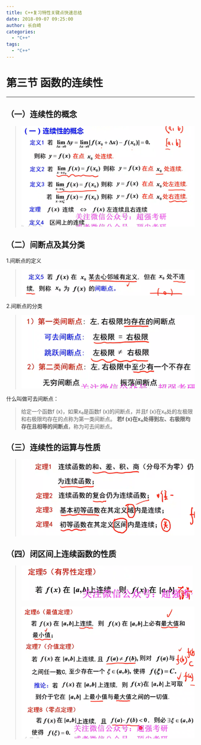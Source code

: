 ```yaml
---
title: C++复习特性关键点快速总结
date: 2018-09-07 09:25:00
author: 长白崎
categories:
  - "C++"
tags:
  - "C++"
---
```




# 第三节 函数的连续性

---

## （一）连续性的概念

> ![](images/Snipaste_2023-12-16_22-49-05.png)

## （二）间断点及其分类

1.间断点的定义

> ![](images/Snipaste_2023-12-16_23-22-23.png)

2.间断点的分类

> ![](images/Snipaste_2023-12-16_23-23-28.png)

什么叫做可去间断点：

> 给定一个函数f (x)，如果x₀是函数f (x)的间断点，并且f (x)在x₀处的左极限和右极限均存在的点称为第一类间断点。 **若f (x)在x₀处得到左、右极限均存在且相等的间断点**，称为可去间断点。



## （三）连续性的运算与性质

> ![](images/Snipaste_2023-12-18_13-06-54.png)

## （四）闭区间上连续函数的性质

> ![](images/Snipaste_2023-12-18_13-08-39.png)
>
> ![](images/Snipaste_2023-12-18_13-09-12.png)



